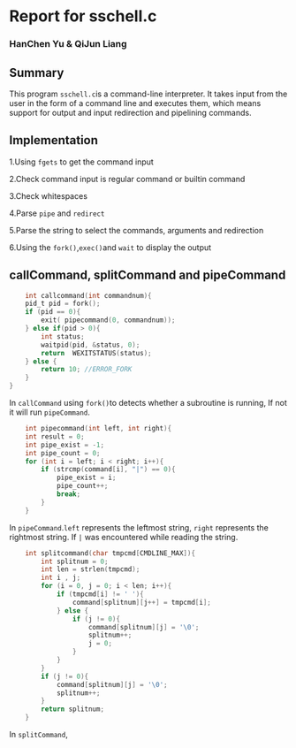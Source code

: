 # Report for sschell.c

### HanChen Yu & QiJun Liang

## Summary
This program `sschell.c`is a command-line interpreter. It takes input from the user in the form of a command line and executes them, which means support for output and input redirection and pipelining commands.

## Implementation
1.Using `fgets` to get the command input

2.Check command input is regular command or builtin command

3.Check whitespaces

4.Parse `pipe` and `redirect`

5.Parse the string to select the commands, arguments and redirection

6.Using the `fork()`,`exec()`and `wait` to display the output

## callCommand, splitCommand and pipeCommand
```c 
    int callcommand(int commandnum){
    pid_t pid = fork();
    if (pid == 0){
        exit( pipecommand(0, commandnum));
    } else if(pid > 0){
        int status;
        waitpid(pid, &status, 0);
        return  WEXITSTATUS(status);
    } else {
        return 10; //ERROR_FORK
    }
}
```
        
In `callCommand` using `fork()`to detects whether a subroutine is running, If not it will run `pipeCommand`.
```c
    int pipecommand(int left, int right){
    int result = 0;
    int pipe_exist = -1;
    int pipe_count = 0;
    for (int i = left; i < right; i++){
        if (strcmp(command[i], "|") == 0){
            pipe_exist = i;
            pipe_count++;
            break;
        }
    }
```
In `pipeCommand`.`left` represents the leftmost string, `right` represents the rightmost string. If `|` was encountered while reading the string. 
```c
    int splitcommand(char tmpcmd[CMDLINE_MAX]){
        int splitnum = 0;
        int len = strlen(tmpcmd);
        int i , j;
        for (i = 0, j = 0; i < len; i++){
            if (tmpcmd[i] != ' '){
                command[splitnum][j++] = tmpcmd[i];
            } else {
                if (j != 0){
                    command[splitnum][j] = '\0';
                    splitnum++;
                    j = 0;
                }
            }
        }
        if (j != 0){
            command[splitnum][j] = '\0';
            splitnum++;
        }
        return splitnum;
    }
```
In `splitCommand`,
